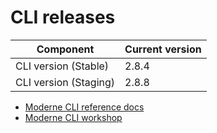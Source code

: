 # CLI releases

| Component             | Current version |
| --------------------- | --------------- |
| CLI version (Stable)  | 2.8.4           |
| CLI version (Staging) | 2.8.8           |

* [Moderne CLI reference docs](../user-documentation/moderne-cli/cli-reference.md)
* [Moderne CLI workshop](../user-documentation/workshops/moderne-cli-exercise.md)

